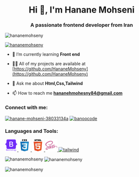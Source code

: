 <h1 align="center">Hi 👋, I'm Hanane Mohseni</h1>
<h3 align="center">A passionate frontend developer from Iran</h3>

<p align="left"> <img src="https://komarev.com/ghpvc/?username=hananemohseny&label=Profile%20views&color=0e75b6&style=flat" alt="hananemohseny" /> </p>

<p align="left"> <a href="https://github.com/ryo-ma/github-profile-trophy"><img src="https://github-profile-trophy.vercel.app/?username=hananemohseny" alt="hananemohseny" /></a> </p>

- 🌱 I’m currently learning **Front end**

- 👨‍💻 All of my projects are available at [https://github.com/HananeMohseny](https://github.com/HananeMohseny)

- 💬 Ask me about **Html,Css,Tailwind**

- 📫 How to reach me **hananehmohesny84@gmail.com**

<h3 align="left">Connect with me:</h3>
<p align="left">
<a href="https://linkedin.com/in/hanane-mohseni-38033134a" target="blank"><img align="center" src="https://raw.githubusercontent.com/rahuldkjain/github-profile-readme-generator/master/src/images/icons/Social/linked-in-alt.svg" alt="hanane-mohseni-38033134a" height="30" width="40" /></a>
<a href="https://instagram.com/banoocode" target="blank"><img align="center" src="https://raw.githubusercontent.com/rahuldkjain/github-profile-readme-generator/master/src/images/icons/Social/instagram.svg" alt="banoocode" height="30" width="40" /></a>
</p>

<h3 align="left">Languages and Tools:</h3>
<p align="left"> <a href="https://getbootstrap.com" target="_blank" rel="noreferrer"> <img src="https://raw.githubusercontent.com/devicons/devicon/master/icons/bootstrap/bootstrap-plain-wordmark.svg" alt="bootstrap" width="40" height="40"/> </a> <a href="https://www.w3schools.com/css/" target="_blank" rel="noreferrer"> <img src="https://raw.githubusercontent.com/devicons/devicon/master/icons/css3/css3-original-wordmark.svg" alt="css3" width="40" height="40"/> </a> <a href="https://www.w3.org/html/" target="_blank" rel="noreferrer"> <img src="https://raw.githubusercontent.com/devicons/devicon/master/icons/html5/html5-original-wordmark.svg" alt="html5" width="40" height="40"/> </a> <a href="https://sass-lang.com" target="_blank" rel="noreferrer"> <img src="https://raw.githubusercontent.com/devicons/devicon/master/icons/sass/sass-original.svg" alt="sass" width="40" height="40"/> </a> <a href="https://tailwindcss.com/" target="_blank" rel="noreferrer"> <img src="https://www.vectorlogo.zone/logos/tailwindcss/tailwindcss-icon.svg" alt="tailwind" width="40" height="40"/> </a> </p>

<p><img align="left" src="https://github-readme-stats.vercel.app/api/top-langs?username=hananemohseny&show_icons=true&locale=en&layout=compact" alt="hananemohseny" /></p>

<p>&nbsp;<img align="center" src="https://github-readme-stats.vercel.app/api?username=hananemohseny&show_icons=true&locale=en" alt="hananemohseny" /></p>

<p><img align="center" src="https://github-readme-streak-stats.herokuapp.com/?user=hananemohseny&" alt="hananemohseny" /></p>


